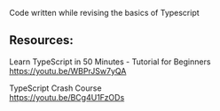 Code written while revising the basics of Typescript

## Resources:

Learn TypeScript in 50 Minutes - Tutorial for Beginners
https://youtu.be/WBPrJSw7yQA

TypeScript Crash Course  
https://youtu.be/BCg4U1FzODs
